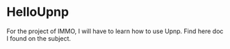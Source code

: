 # HelloUpnp
For the project of IMMO, I will have to learn how to use Upnp. Find here doc I found on the subject.
